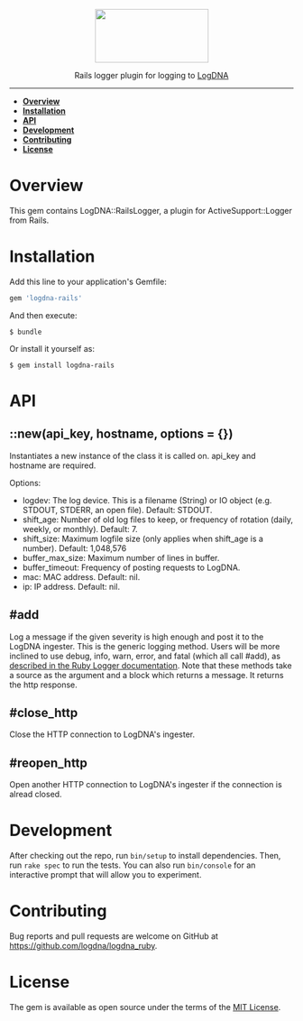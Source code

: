 <p align="center">
  <a href="https://app.logdna.com">
    <img height="95" width="201" src="https://raw.githubusercontent.com/logdna/artwork/master/logo%2Bruby.png">
  </a>
  <p align="center">Rails logger plugin for logging to <a href="https://app.logdna.com">LogDNA</a></p>
</p>

---

* **[Overview](#overview)**
* **[Installation](#installation)**
* **[API](#api)**
* **[Development](#development)**
* **[Contributing](#contributing)**
* **[License](#license)**

# Overview

This gem contains LogDNA::RailsLogger, a plugin for ActiveSupport::Logger from Rails.

# Installation

Add this line to your application's Gemfile:

```ruby
gem 'logdna-rails'
```

And then execute:

    $ bundle

Or install it yourself as:

    $ gem install logdna-rails

# API

## ::new(api_key, hostname, options = {})

Instantiates a new instance of the class it is called on. api_key and hostname are required.

Options:
* logdev: The log device. This is a filename (String) or IO object (e.g. STDOUT, STDERR, an open file). Default: STDOUT.
* shift_age: Number of old log files to keep, or frequency of rotation (daily, weekly, or monthly). Default: 7.
* shift_size: Maximum logfile size (only applies when shift_age is a number). Default: 1,048,576
* buffer_max_size: Maximum number of lines in buffer.
* buffer_timeout: Frequency of posting requests to LogDNA.
* mac: MAC address. Default: nil.
* ip: IP address. Default: nil.

## \#add

Log a message if the given severity is high enough and post it to the LogDNA ingester. This is the generic logging method. Users will be more inclined to use debug, info, warn, error, and fatal (which all call \#add), as [described in the Ruby Logger documentation](https://ruby-doc.org/stdlib-2.3.0/libdoc/logger/rdoc/Logger.html). Note that these methods take a source as the argument and a block which returns a message. It returns the http response.

## \#close_http

Close the HTTP connection to LogDNA's ingester.

## \#reopen_http

Open another HTTP connection to LogDNA's ingester if the connection is alread closed.

# Development

After checking out the repo, run `bin/setup` to install dependencies. Then, run `rake spec` to run the tests. You can also run `bin/console` for an interactive prompt that will allow you to experiment.

# Contributing

Bug reports and pull requests are welcome on GitHub at https://github.com/logdna/logdna_ruby.

# License

The gem is available as open source under the terms of the [MIT License](http://opensource.org/licenses/MIT).

